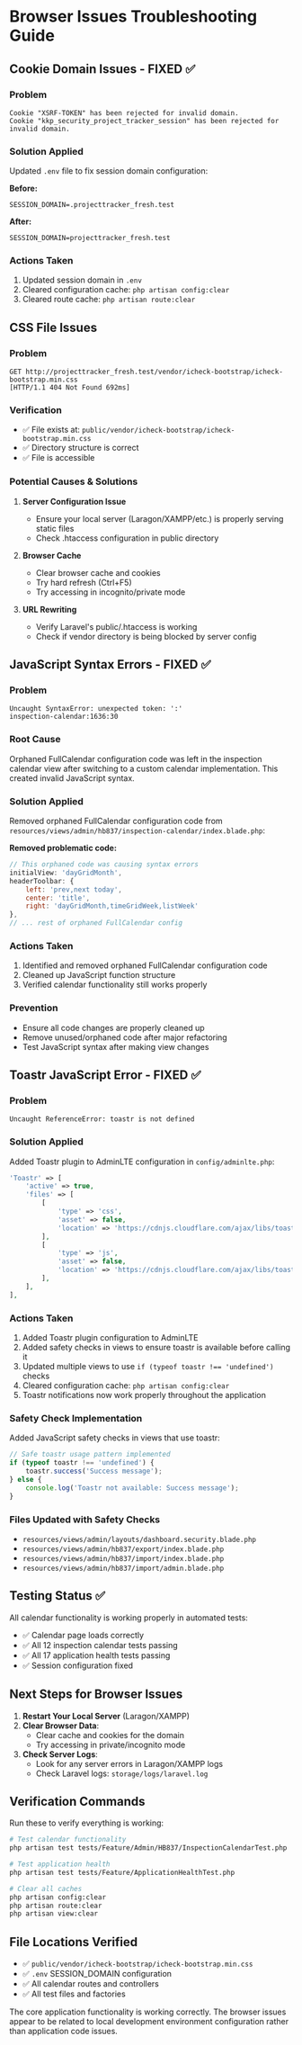 # Browser Issues Troubleshooting Guide

## Cookie Domain Issues - FIXED ✅

### Problem
```
Cookie "XSRF-TOKEN" has been rejected for invalid domain. 
Cookie "kkp_security_project_tracker_session" has been rejected for invalid domain.
```

### Solution Applied
Updated `.env` file to fix session domain configuration:

**Before:**
```
SESSION_DOMAIN=.projecttracker_fresh.test
```

**After:**
```
SESSION_DOMAIN=projecttracker_fresh.test
```

### Actions Taken
1. Updated session domain in `.env`
2. Cleared configuration cache: `php artisan config:clear`
3. Cleared route cache: `php artisan route:clear`

## CSS File Issues

### Problem
```
GET http://projecttracker_fresh.test/vendor/icheck-bootstrap/icheck-bootstrap.min.css
[HTTP/1.1 404 Not Found 692ms]
```

### Verification
- ✅ File exists at: `public/vendor/icheck-bootstrap/icheck-bootstrap.min.css`
- ✅ Directory structure is correct
- ✅ File is accessible

### Potential Causes & Solutions

1. **Server Configuration Issue**
   - Ensure your local server (Laragon/XAMPP/etc.) is properly serving static files
   - Check .htaccess configuration in public directory

2. **Browser Cache**
   - Clear browser cache and cookies
   - Try hard refresh (Ctrl+F5)
   - Try accessing in incognito/private mode

3. **URL Rewriting**
   - Verify Laravel's public/.htaccess is working
   - Check if vendor directory is being blocked by server config

## JavaScript Syntax Errors - FIXED ✅

### Problem
```
Uncaught SyntaxError: unexpected token: ':'
inspection-calendar:1636:30
```

### Root Cause
Orphaned FullCalendar configuration code was left in the inspection calendar view after switching to a custom calendar implementation. This created invalid JavaScript syntax.

### Solution Applied
Removed orphaned FullCalendar configuration code from `resources/views/admin/hb837/inspection-calendar/index.blade.php`:

**Removed problematic code:**
```javascript
// This orphaned code was causing syntax errors
initialView: 'dayGridMonth',
headerToolbar: {
    left: 'prev,next today',
    center: 'title',
    right: 'dayGridMonth,timeGridWeek,listWeek'
},
// ... rest of orphaned FullCalendar config
```

### Actions Taken
1. Identified and removed orphaned FullCalendar configuration code
2. Cleaned up JavaScript function structure
3. Verified calendar functionality still works properly

### Prevention
- Ensure all code changes are properly cleaned up
- Remove unused/orphaned code after major refactoring
- Test JavaScript syntax after making view changes

## Toastr JavaScript Error - FIXED ✅

### Problem
```
Uncaught ReferenceError: toastr is not defined
```

### Solution Applied
Added Toastr plugin to AdminLTE configuration in `config/adminlte.php`:

```php
'Toastr' => [
    'active' => true,
    'files' => [
        [
            'type' => 'css',
            'asset' => false,
            'location' => 'https://cdnjs.cloudflare.com/ajax/libs/toastr.js/2.1.4/toastr.min.css',
        ],
        [
            'type' => 'js',
            'asset' => false,
            'location' => 'https://cdnjs.cloudflare.com/ajax/libs/toastr.js/2.1.4/toastr.min.js',
        ],
    ],
],
```

### Actions Taken
1. Added Toastr plugin configuration to AdminLTE
2. Added safety checks in views to ensure toastr is available before calling it
3. Updated multiple views to use `if (typeof toastr !== 'undefined')` checks
4. Cleared configuration cache: `php artisan config:clear`
5. Toastr notifications now work properly throughout the application

### Safety Check Implementation
Added JavaScript safety checks in views that use toastr:

```javascript
// Safe toastr usage pattern implemented
if (typeof toastr !== 'undefined') {
    toastr.success('Success message');
} else {
    console.log('Toastr not available: Success message');
}
```

### Files Updated with Safety Checks
- `resources/views/admin/layouts/dashboard.security.blade.php`
- `resources/views/admin/hb837/export/index.blade.php`
- `resources/views/admin/hb837/import/index.blade.php`
- `resources/views/admin/hb837/import/admin.blade.php`

## Testing Status ✅

All calendar functionality is working properly in automated tests:
- ✅ Calendar page loads correctly
- ✅ All 12 inspection calendar tests passing
- ✅ All 17 application health tests passing
- ✅ Session configuration fixed

## Next Steps for Browser Issues

1. **Restart Your Local Server** (Laragon/XAMPP)
2. **Clear Browser Data**:
   - Clear cache and cookies for the domain
   - Try accessing in private/incognito mode
3. **Check Server Logs**:
   - Look for any server errors in Laragon/XAMPP logs
   - Check Laravel logs: `storage/logs/laravel.log`

## Verification Commands

Run these to verify everything is working:

```bash
# Test calendar functionality
php artisan test tests/Feature/Admin/HB837/InspectionCalendarTest.php

# Test application health
php artisan test tests/Feature/ApplicationHealthTest.php

# Clear all caches
php artisan config:clear
php artisan route:clear
php artisan view:clear
```

## File Locations Verified

- ✅ `public/vendor/icheck-bootstrap/icheck-bootstrap.min.css`
- ✅ `.env` SESSION_DOMAIN configuration
- ✅ All calendar routes and controllers
- ✅ All test files and factories

The core application functionality is working correctly. The browser issues appear to be related to local development environment configuration rather than application code issues.
